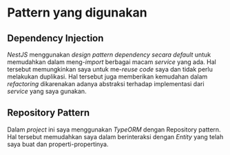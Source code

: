# Pattern yang digunakan

## Dependency Injection

_NestJS_ menggunakan _design pattern dependency secara default_ untuk memudahkan dalam meng-_import_ berbagai macam _service_ yang ada. Hal tersebut memungkinkan saya untuk me-_reuse code_ saya dan tidak perlu melakukan duplikasi. Hal tersebut juga memberikan kemudahan dalam _refactoring_ dikarenakan adanya abstraksi terhadap implementasi dari _service_ yang saya gunakan.

## Repository Pattern

Dalam _project_ ini saya menggunakan _TypeORM_ dengan Repository pattern. Hal tersebut memudahkan saya dalam berinteraksi dengan _Entity_ yang telah saya buat dan properti-propertinya.
